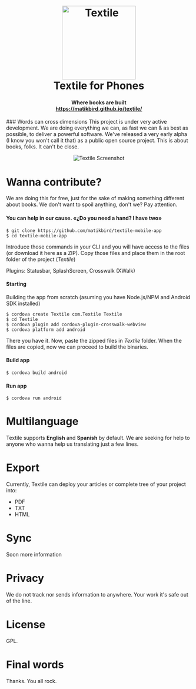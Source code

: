 <h1 align="center">
  <br>
  <a href="https://matikbird.github.io/textile/"><img src="https://matikbird.github.io/textile/textile_logo_app.png" alt="Textile" width="200"></a>
  <br>
  Textile for Phones
</h1>
<h4 align="center">Where books are built<br><a href="https://matikbird.github.io/textile/">https://matikbird.github.io/textile/</a></h4>
### Words can cross dimensions
This project is under very active development. We are doing everything we can, as fast we can & as best as possible, to deliver a powerful software. We've released a very early alpha (I know you won't call it that) as a public open source project. This is about books, folks. It can't be close.

<p align="center">
  <img src="http://i.imgur.com/q7mnZw4.jpg" alt="Textile Screenshot" align="center">
</p>

# Wanna contribute?
We are doing this for free, just for the sake of making something different about books.
We don't want to spoil anything, don't we? 
Pay attention.

#### You can help in our cause. «¿Do you need a hand? I have two»
```
$ git clone https://github.com/matikbird/textile-mobile-app
$ cd textile-mobile-app
```

Introduce those commands in your CLI and you will have access to the files (or download it here as a ZIP).
Copy those files and place them in the root folder of the project (*Textile*)

Plugins: Statusbar, SplashScreen, Crosswalk (XWalk)

#### Starting
Building the app from scratch (asuming you have Node.js/NPM and Android SDK installed)

```
$ cordova create Textile com.Textile Textile
$ cd Textile
$ cordova plugin add cordova-plugin-crosswalk-webview
$ cordova platform add android
```

There you have it. Now, paste the zipped files in *Textile* folder.
When the files are copied, now we can proceed to build the binaries.

#### Build app
```
$ cordova build android
```
#### Run app
```
$ cordova run android
```

# Multilanguage
Textile supports **English** and **Spanish** by default.
We are seeking for help to anyone who wanna help us translating just a few lines.

# Export
Currently, Textile can deploy your articles or complete tree of your project into:
- PDF
- TXT
- HTML

# Sync
Soon more information

# Privacy
We do not track nor sends information to anywhere.
Your work it's safe out of the line.

# License
GPL.

# Final words
Thanks.
You all rock.
